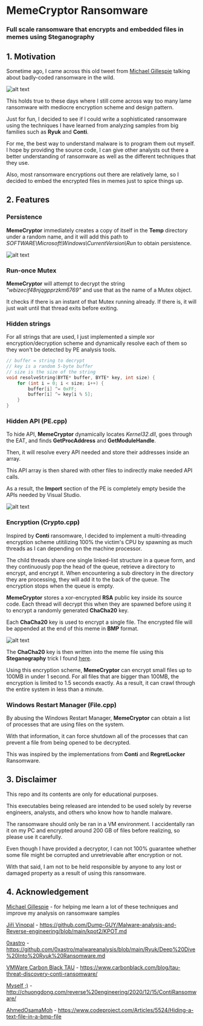 # MemeCryptor Ransomware
### Full scale ransomware that encrypts and embedded files in memes using Steganography


## 1. Motivation

Sometime ago, I came across this old tweet from [Michael Gillespie](https://twitter.com/demonslay335/status/1029749466176335872/photo/1) talking about badly-coded ransomware in the wild.

![alt text](/image/Inspiration.PNG)


This holds true to these days where I still come across way too many lame ransomware with mediocre encryption scheme and design pattern.


Just for fun, I decided to see if I could write a sophisticated ransomware using the techniques I have learned from analyzing samples from big families such as **Ryuk** and **Conti**.


For me, the best way to understand malware is to program them out myself. I hope by providing the source code, I can give other analysts out there a better understanding of ransomware as well as the different techniques that they use.


Also, most ransomware encryptions out there are relatively lame, so I decided to embed the encrypted files in memes just to spice things up.

## 2. Features
### Persistence

**MemeCryptor** immediately creates a copy of itself in the **Temp** directory under a random name, and it will add this path to *SOFTWARE\Microsoft\Windows\CurrentVersion\Run* to obtain persistence.

![alt text](/image/Registry.PNG)


### Run-once Mutex


**MemeCryptor** will attempt to decrypt the string *"wbizecif48njqgpprzkm6769"* and use that as the name of a Mutex object.

It checks if there is an instant of that Mutex running already. If there is, it will just wait until that thread exits before exiting.

### Hidden strings

For all strings that are used, I just implemented a simple xor encryption/decryption scheme and dynamically resolve each of them so they won't be detected by PE analysis tools.

``` cpp
// buffer = string to decrypt
// key is a random 5-byte buffer
// size is the size of the string
void resolveString(BYTE* buffer, BYTE* key, int size) {
	for (int i = 0; i < size; i++) {
		buffer[i] ^= 0xFF;
		buffer[i] ^= key[i % 5];
	}
}
```

### Hidden API (PE.cpp)

To hide API, **MemeCryptor** dynamically locates *Kernel32.dll*, goes through the EAT, and finds **GetProcAddress** and **GetModuleHandle**.

Then, it will resolve every API needed and store their addresses inside an array. 

This API array is then shared with other files to indirectly make needed API calls.

As a result, the **Import** section of the PE is completely empty beside the APIs needed by Visual Studio.

![alt text](/image/NoAPI.PNG)


### Encryption (Crypto.cpp)

Inspired by **Conti** ransomware, I decided to implement a multi-threading encryption scheme utitilizing 100% the victim's CPU by spawning as much threads as I can depending on the machine processor.

The child threads share one single linked-list structure in a queue form, and they continuously pop the head of the queue, retrieve a directory to encrypt, and encrypt it. When encountering a sub directory in the directory they are processing, they will add it to the back of the queue. The encryption stops when the queue is empty.


**MemeCryptor** stores a xor-encrypted **RSA** public key inside its source code. Each thread will decrypt this when they are spawned before using it to encrypt a randomly generated **ChaCha20** key.


Each **ChaCha20** key is used to encrypt a single file. The encrypted file will be appended at the end of this meme in **BMP** format.

![alt text](/image/meme.bmp)


The **ChaCha20** key is then written into the meme file using this **Steganography** trick I found [here](https://www.codeproject.com/Articles/5524/Hiding-a-text-file-in-a-bmp-file).


Using this encryption scheme, **MemeCryptor** can encrypt small files up to 100MB in under 1 second. For all files that are bigger than 100MB, the encryption is limited to 1.5 seconds exactly. As a result, it can crawl through the entire system in less than a minute.


### Windows Restart Manager (File.cpp)

By abusing the Windows Restart Manager, **MemeCryptor** can obtain a list of processes that are using files on the system.

With that information, it can force shutdown all of the processes that can prevent a file from being opened to be decrypted.

This was inspired by the implementations from **Conti** and **RegretLocker** Ransomware.


## 3. Disclaimer

This repo and its contents are only for educational purposes.

This executables being released are intended to be used solely by reverse engineers, analysts, and others who know how to handle malware.

The ransomware should only be ran in a VM environment. I accidentally ran it on my PC and encrypted around 200 GB of files before realizing, so please use it carefully.

Even though I have provided a decryptor, I can not 100% guarantee whether some file might be corrupted and unretrievable after encryption or not.

With that said, I am not to be held responsible by anyone to any lost or damaged property as a result of using this ransomware.

## 4. Acknowledgement

[Michael Gillespie](https://twitter.com/demonslay335?lang=en) -  for helping me learn a lot of these techniques and improve my analysis on ransomware samples

[Jiří Vinopal](https://twitter.com/vinopaljiri) - https://github.com/Dump-GUY/Malware-analysis-and-Reverse-engineering/blob/main/kpot2/KPOT.md

[0xastro](https://twitter.com/0xastr0) - https://github.com/0xastro/malwareanalysis/blob/main/Ryuk/Deep%20Dive%20Into%20Ryuk%20Ransomware.md

[VMWare Carbon Black TAU](https://www.carbonblack.com/threat-analysis-unit/) - https://www.carbonblack.com/blog/tau-threat-discovery-conti-ransomware/

[Myself ;)](http://chuongdong.com/) - http://chuongdong.com/reverse%20engineering/2020/12/15/ContiRansomware/

[AhmedOsamaMoh](https://www.codeproject.com/script/Membership/View.aspx?mid=193049) - https://www.codeproject.com/Articles/5524/Hiding-a-text-file-in-a-bmp-file

